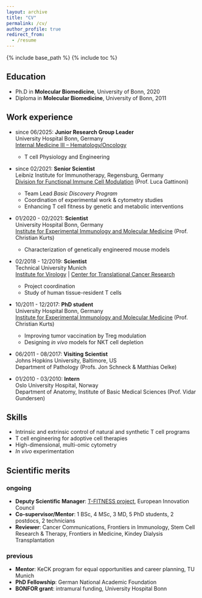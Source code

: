 ```yaml
---
layout: archive
title: "CV"
permalink: /cv/
author_profile: true
redirect_from:
  - /resume
---
```


{% include base_path %}
{% include toc %}

Education
-----
* Ph.D in **Molecular Biomedicine**, University of Bonn, 2020
* Diploma in **Molecular Biomedicine**, University of Bonn, 2011

Work experience
-----
* since 06/2025: **Junior Research Group Leader**\
  University Hospital Bonn, Germany\
  [Internal Medicine III – Hematology/Oncology](https://www.ukbonn.de/haematologie-und-onkologie/)
  * T cell Physiology and Engineering

* since 02/2021: **Senior Scientist**\
  Leibniz Institute for Immunotherapy, Regensburg, Germany\
  [Division for Functional Immune Cell Modulation](https://lit.eu/research/research-divisions/functional-immune-cell-modulation/) (Prof. Luca Gattinoni)
  * Team Lead *Basic Discovery Program*
  * Coordination of experimental work & cytometry studies
  * Enhancing T cell fitness by genetic and metabolic interventions

* 01/2020 - 02/2021: **Scientist**\
  University Hospital Bonn, Germany\
  [Institute for Experimental Immunology and Molecular Medicine](https://www.immei.de/) (Prof. Christian Kurts)
  * Characterization of genetically engineered mouse models

* 02/2018 - 12/2019: **Scientist**\
  Technical University Munich\
  [Institute for Virology](https://www.pm.mh.tum.de/en/virologie/home/) | [Center for Translational Cancer Research](https://www.translatum.tum.de/en/translatum/home/)
  * Project coordination
  * Study of human tissue-resident T cells
 
* 10/2011 - 12/2017: **PhD student**\
  University Hospital Bonn, Germany\
  [Institute for Experimental Immunology and Molecular Medicine](https://www.immei.de/) (Prof. Christian Kurts)
  * Improving tumor vaccination by Treg modulation
  * Designing *in vivo* models for NKT cell depletion
 
* 06/2011 - 08/2017: **Visiting Scientist**\
  Johns Hopkins University, Baltimore, US\
  Department of Pathology (Profs. Jon Schneck & Matthias Oelke)

* 01/2010 - 03/2010: **Intern**\
  Oslo University Hospital, Norway\
  Department of Anatomy, Institute of Basic Medical Sciences (Prof. Vidar Gundersen)
  
Skills
-----
* Intrinsic and extrinsic control of natural and synthetic T cell programs
* T cell engineering for adoptive cell therapies
* High-dimensional, multi-omic cytometry
* *In vivo* experimentation

<!--
Teaching
-----
  <ul>{% for post in site.teaching reversed %}
    {% include archive-single-cv.html %}
  {% endfor %}</ul>
-->
  
Scientific merits
-----
### ongoing
* **Deputy Scientific Manager**: [T-FITNESS project](https://t-fitness-horizon.eu/), European Innovation Council
* **Co-supervisor/Mentor**: 1 BSc, 4 MSc, 3 MD, 5 PhD students, 2 postdocs, 2 technicians
* **Reviewer**: Cancer Communications, Frontiers in Immunology, Stem Cell Research & Therapy, Frontiers in Medicine, Kindey Dialysis Transplantation

### previous
* **Mentor**: KeCK program for equal opportunities and career planning, TU Munich
* **PhD Fellowship**: German National Academic Foundation
* **BONFOR grant**: intramural funding, University Hospital Bonn
